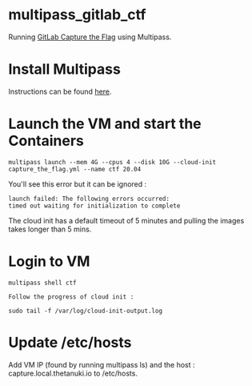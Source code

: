 # multipass_gitlab_ctf

Running [GitLab Capture the Flag](https://about.gitlab.com/blog/2020/08/12/how-to-play-gitlab-ctf-at-home/) using Multipass.

# Install Multipass 

Instructions can be found [here](https://multipass.run).

# Launch the VM and start the Containers
```
multipass launch --mem 4G --cpus 4 --disk 10G --cloud-init capture_the_flag.yml --name ctf 20.04
```
You'll see this error but it can be ignored :
```
launch failed: The following errors occurred:                                   
timed out waiting for initialization to complete
```
The cloud init has a default timeout of 5 minutes and pulling the images takes longer than 5 mins.

# Login to VM
```
multipass shell ctf

Follow the progress of cloud init :

sudo tail -f /var/log/cloud-init-output.log

```
# Update /etc/hosts

Add VM IP (found by running multipass ls) and the host : capture.local.thetanuki.io to /etc/hosts.

